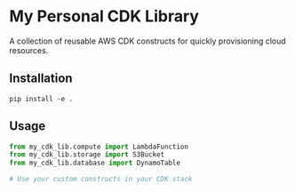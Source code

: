 # My Personal CDK Library

A collection of reusable AWS CDK constructs for quickly provisioning cloud resources.

## Installation

```
pip install -e .
```

## Usage

```python
from my_cdk_lib.compute import LambdaFunction
from my_cdk_lib.storage import S3Bucket
from my_cdk_lib.database import DynamoTable

# Use your custom constructs in your CDK stack
```
